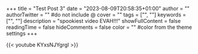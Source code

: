 +++
title = "Test Post 3"
date = "2023-08-09T20:58:35+01:00"
author = ""
authorTwitter = "" #do not include @
cover = ""
tags = ["", ""]
keywords = ["", ""]
description = "spookiest video EVAH!!!"
showFullContent = false
readingTime = false
hideComments = false
color = "" #color from the theme settings
+++

{{< youtube KYxsNJYgrgI >}}